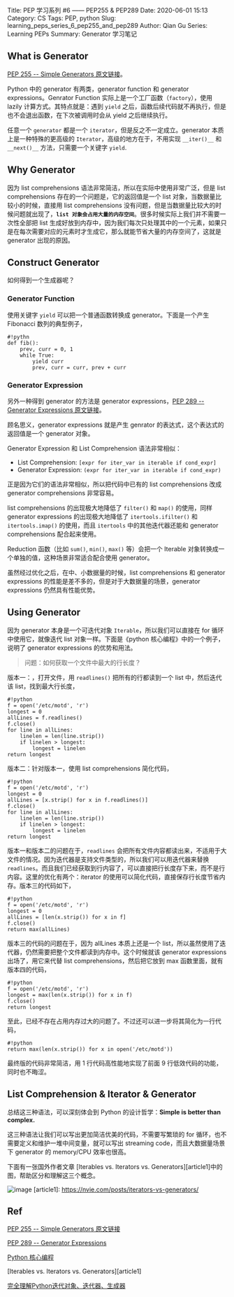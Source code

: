 Title: PEP 学习系列 #6 —— PEP255 & PEP289
Date: 2020-06-01 15:13
Category: CS
Tags: PEP, python
Slug: learning_peps_series_6_pep255_and_pep289
Author: Qian Gu
Series: Learning PEPs
Summary: Generator 学习笔记

## What is Generator

[PEP 255 -- Simple Generators 原文链接][PEP255]。

[PEP255]: https://www.python.org/dev/peps/pep-0255/

Python 中的 generator 有两类，generator function 和 generator expressions。Genrator Function 实际上是一个工厂函数（`factory`），使用 lazily 计算方式。其特点就是：遇到 `yield` 之后，函数后续代码就不再执行，但是也不会退出函数，在下次被调用时会从 yield 之后继续执行。

任意一个 `generator` 都是一个 `iterator`，但是反之不一定成立。generator 本质上是一种特殊的更高级的 `Iterator`，高级的地方在于，不用实现 `__iter()__` 和 `__next()__` 方法，只需要一个关键字 `yield`.

## Why Generator

因为 list comprehensions 语法非常简洁，所以在实际中使用非常广泛，但是 list comprehensions 存在的一个问题是，它的返回值是一个 list 对象，当数据量比较小的时候，直接用 list comprehensions 没有问题，但是当数据量比较大的时候问题就出现了，**`list 对象会占用大量的内存空间`**。很多时候实际上我们并不需要一次性全部把 list 生成好放到内存中，因为我们每次只处理其中的一个元素，如果只是在每次需要对应的元素时才生成它，那么就能节省大量的内存空间了，这就是 generator 出现的原因。

## Construct Generator

如何得到一个生成器呢？

### Generator Function

使用关键字 `yield` 可以把一个普通函数转换成 generator。下面是一个产生 Fibonacci 数列的典型例子，

```
#!pythn
def fib():
    prev, curr = 0, 1
    while True:
        yield curr
        prev, curr = curr, prev + curr
```

### Generator Expression

另外一种得到 generator 的方法是 generator expressions，[PEP 289 -- Generator Expressions 原文链接][PEP289]。

[PEP289]: https://www.python.org/dev/peps/pep-0289/

顾名思义，generator expressions 就是产生 genrator 的表达式，这个表达式的返回值是一个 generator 对象。

Generator Expression 和 List Comprehension 语法非常相似：

+ List Comprehension: `[expr for iter_var in iterable if cond_expr]`
+ Generator Expression: `(expr for iter_var in iterable if cond_expr)`

正是因为它们的语法非常相似，所以把代码中已有的 list comprehensions 改成 generator comprehensions 非常容易。

list comprehensions 的出现极大地降低了 `filter()` 和 `map()` 的使用，同样 generator expressions 的出现极大地降低了 `itertools.ifilter()` 和 `itertools.imap()` 的使用，而且 `itertools` 中的其他迭代器还能和 generator comprehensions 配合起来使用。

Reduction 函数（比如 `sum()`, `min()`, `max()` 等）会把一个 Iterable 对象转换成一个单独的值，这种场景非常适合配合使用 generator。

虽然经过优化之后，在中、小数据量的时候，list comprehensions 和 generator expressions 的性能是差不多的，但是对于大数据量的场景，generator expressions 仍然具有性能优势。

## Using Generator

因为 generator 本身是一个可迭代对象 `Iterable`，所以我们可以直接在 for 循环中使用它，就像迭代 list 对象一样。下面是《python 核心编程》中的一个例子，说明了 generator expressions 的优势和用法。

> 问题：如何获取一个文件中最大的行长度？

版本一：，打开文件，用 `readlines()` 把所有的行都读到一个 list 中，然后迭代该 list，找到最大行长度，

```
#!python
f = open('/etc/motd', 'r')
longest = 0
allLines = f.readlines()
f.close()
for line in allLines:
    linelen = len(line.strip())
    if linelen > longest:
        longest = linelen
return longest
```

版本二：针对版本一，使用 list comprehensions 简化代码，

```
#!python
f = open('/etc/motd', 'r')
longest = 0
allLines = [x.strip() for x in f.readlines()]
f.close()
for line in allLines:
    linelen = len(line.strip())
    if linelen > longest:
        longest = linelen
return longest
```

版本一和版本二的问题在于，`readlines` 会把所有文件内容都读出来，不适用于大文件的情况。因为迭代器是支持文件类型的，所以我们可以用迭代器来替换 `readlines`。而且我们已经获取到行内容了，可以直接把行长度存下来，而不是行内容。这里的优化有两个：iterator 的使用可以简化代码，直接保存行长度节省内存。版本三的代码如下，

```
#!python
f = open('/etc/motd', 'r')
longest = 0
allLines = [len(x.strip()) for x in f]
f.close()
return max(allLines)
```

版本三的代码的问题在于，因为 allLines 本质上还是一个 list，所以虽然使用了迭代器，仍然需要把整个文件都读到内存中。这个时候就该 generator expressions 出场了，用它来代替 list comprehensions，然后把它放到 max 函数里面，就有版本四的代码，

```
#!python
f = open('/etc/motd', 'r')
longest = max(len(x.strip()) for x in f)
f.close()
return longest
```

至此，已经不存在占用内存过大的问题了。不过还可以进一步将其简化为一行代码，

```
#!python
return max(len(x.strip()) for x in open('/etc/motd'))
```

最终版的代码非常简洁，用 1 行代码高性能地实现了前面 9 行低效代码的功能，同时也不晦涩。

## List Comprehension & Iterator & Generator

总结这三种语法，可以深刻体会到 Python 的设计哲学：**Simple is better than complex.**

这三种语法让我们可以写出更加简洁优美的代码，不需要写繁琐的 for 循环，也不需要定义和维护一堆中间变量，就可以写出 streaming code，而且大数据量场景下 generator 的 memory/CPU 效率也很高。

下面有一张国外作者文章 [Iterables vs. Iterators vs. Generators][article1]中的图，帮助区分和理解这三个概念。

![image](https://nvie.com/img/relationships.png)
[article1]: https://nvie.com/posts/iterators-vs-generators/

## Ref

[PEP 255 -- Simple Generators 原文链接][PEP255]

[PEP 289 -- Generator Expressions][PEP289]

[Python 核心编程](https://book.douban.com/subject/3112503/)

[Iterables vs. Iterators vs. Generators][article1]

[完全理解Python迭代对象、迭代器、生成器](https://foofish.net/iterators-vs-generators.html)
